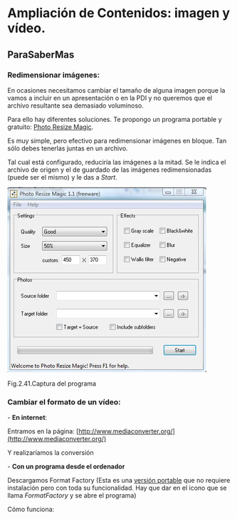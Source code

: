 # Ampliación de Contenidos: imagen y vídeo.

## ParaSaberMas

### Redimensionar imágenes:

En ocasiones necesitamos cambiar el tamaño de alguna imagen porque la vamos a incluir en un apresentación o en la PDI y no queremos que el archivo resultante sea demasiado voluminoso.

Para ello hay diferentes soluciones. Te propongo un programa portable y gratuito: [Photo Resize Magic](http://catedu.es/materialesaularagon2013/pdi/photoresizemagic_port.zip).

Es muy simple, pero efectivo para redimensionar imágenes en bloque. Tan sólo debes tenerlas juntas en un archivo.

Tal cual está configurado, reduciría las imágenes a la mitad. Se le indica el archivo de origen y el de guardado de las imágenes redimensionadas (puede ser el mismo) y le das a _Start_.


![resize1](img/resize1.JPG)


Fig.2.41.Captura del programa

### Cambiar el formato de un vídeo:

\- **En internet**:

Entramos en la página: [http://www.mediaconverter.org/](http://www.mediaconverter.org/)

Y realizaríamos la conversión

\- **Con un programa desde el ordenador**

Descargamos Format Factory (Esta es una [versión portable](http://catedu.es/materialesaularagon2013/pdi/formatfactoryportable.zip) que no requiere instalación pero con toda su funcionalidad. Hay que dar en el icono que se llama _FormatFactory_ y se abre el programa)

Cómo funciona:

